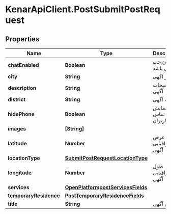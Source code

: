 # KenarApiClient.PostSubmitPostRequest

## Properties

Name | Type | Description | Notes
------------ | ------------- | ------------- | -------------
**chatEnabled** | **Boolean** | امکان چت فعال باشد | [optional] 
**city** | **String** | شهر آگهی | [optional] 
**description** | **String** | توضیحات آگهی | [optional] 
**district** | **String** | محله آگهی | [optional] 
**hidePhone** | **Boolean** | عدم نمایش شماره تماس به کاربران | [optional] 
**images** | **[String]** |  | [optional] 
**latitude** | **Number** | عرض جغرافیایی آگهی | [optional] 
**locationType** | [**SubmitPostRequestLocationType**](SubmitPostRequestLocationType.md) |  | [optional] 
**longitude** | **Number** | طول جغرافیایی آگهی | [optional] 
**services** | [**OpenPlatformpostServicesFields**](OpenPlatformpostServicesFields.md) |  | [optional] 
**temporaryResidence** | [**PostTemporaryResidenceFields**](PostTemporaryResidenceFields.md) |  | [optional] 
**title** | **String** | عنوان آگهی | [optional] 


